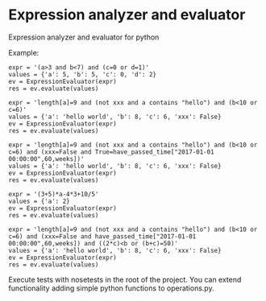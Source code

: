 # Expression analyzer and evaluator
Expression analyzer and evaluator for python

Example:
```
expr = '(a>3 and b<7) and (c=0 or d=1)'
values = {'a': 5, 'b': 5, 'c': 0, 'd': 2}
ev = ExpressionEvaluator(expr)
res = ev.evaluate(values)
```
```
expr = 'length[a]=9 and (not xxx and a contains "hello") and (b<10 or c=6)'
values = {'a': 'hello world', 'b': 8, 'c': 6, 'xxx': False}
ev = ExpressionEvaluator(expr)
res = ev.evaluate(values)
```
```
expr = 'length[a]=9 and (not xxx and a contains "hello") and (b<10 or c=6) and (xxx=False and True=have_passed_time["2017-01-01 00:00:00",60,weeks])'
values = {'a': 'hello world', 'b': 8, 'c': 6, 'xxx': False}
ev = ExpressionEvaluator(expr)
res = ev.evaluate(values)
```
```
expr = '(3+5)*a-4*3+10/5'
values = {'a': 2}
ev = ExpressionEvaluator(expr)
res = ev.evaluate(values)
```
```
expr = 'length[a]=9 and (not xxx and a contains "hello") and (b<10 or c=6) and (xxx=False and have_passed_time["2017-01-01 00:00:00",60,weeks]) and ((2*c)<b or (b+c)=50)'
values = {'a': 'hello world', 'b': 8, 'c': 6, 'xxx': False}
ev = ExpressionEvaluator(expr)
res = ev.evaluate(values)
```

Execute tests with nosetests in the root of the project.
You can extend functionality adding simple python functions to operations.py.
